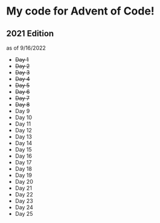 # My code for Advent of Code!
## 2021 Edition

as of 9/16/2022
- ~~Day 1~~
- ~~Day 2~~
- ~~Day 3~~
- ~~Day 4~~
- ~~Day 5~~
- ~~Day 6~~
- ~~Day 7~~
- ~~Day 8~~
- Day 9
- Day 10
- Day 11
- Day 12
- Day 13
- Day 14
- Day 15
- Day 16
- Day 17
- Day 18
- Day 19
- Day 20
- Day 21
- Day 22
- Day 23
- Day 24
- Day 25
